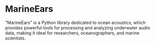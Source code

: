 # MarineEars
"MarineEars" is a Python library dedicated to ocean acoustics, which provides powerful tools for processing and analyzing underwater audio data, making it ideal for researchers, oceanographers, and marine scientists. 

